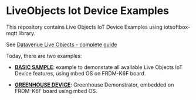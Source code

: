 LiveObjects Iot Device Examples
===============================

This repository contains Live Objects IoT Device Examples using iotsoftbox-mqtt library.


See [Datavenue Live Objects - complete guide](https://liveobjects.orange-business.com/doc/html/lo_manual.html)


Today, there are two examples:

* **[BASIC SAMPLE](basic/README.md)**:  example to demonstate all available Live Objects IoT Device features, using mbed OS on FRDM-K6F board.

* **[GREENHOUSE DEVICE](greenhouse-dev/README.md)**:  Greenhouse Demonstrator, embedded on FRDM-K6F board using mbed OS.



 
